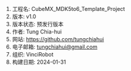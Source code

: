 1. 工程名: CubeMX_MDK5to6_Template_Project
2. 版本: v1.0
3. 版本状态: 预发行版本
4. 作者: Tung Chia-hui
5. 网站: https://github.com/tungchiahui
6. 电子邮箱: tungchiahui@gmail.com
7. 组织: VinciRobot
8. 构建日期: 2024-01-31